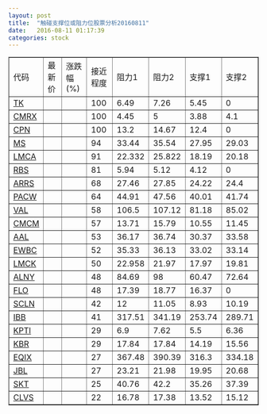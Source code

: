 ```yaml
---
layout: post
title:  "触碰支撑位或阻力位股票分析20160811"
date:   2016-08-11 01:17:39
categories: stock
---
```

<script type="text/javascript">
var stockList = []
stockList.push('gb_tk');
stockList.push('gb_cmrx');
stockList.push('gb_cpn');
stockList.push('gb_ms');
stockList.push('gb_lmca');
stockList.push('gb_rbs');
stockList.push('gb_arrs');
stockList.push('gb_pacw');
stockList.push('gb_val');
stockList.push('gb_cmcm');
stockList.push('gb_aal');
stockList.push('gb_ewbc');
stockList.push('gb_lmck');
stockList.push('gb_alny');
stockList.push('gb_flo');
stockList.push('gb_scln');
stockList.push('gb_ibb');
stockList.push('gb_kpti');
stockList.push('gb_kbr');
stockList.push('gb_eqix');
stockList.push('gb_jbl');
stockList.push('gb_skt');
stockList.push('gb_clvs');
</script>
<table border="1">
 <tr>
 <td>代码</td>
 <td>最新价</td>
 <td>涨跌幅(%)</td>
 <td>接近程度</td>
 <td>阻力1</td>
 <td>阻力2</td>
 <td>支撑1</td>
 <td>支撑2</td>
</tr>
  <tr id="tk" class="red">
  <td><a href="http://stock.finance.sina.com.cn/usstock/quotes/TK.html" target="_blank">TK</a></td><td></td><td></td><td>100</td><td>6.49</td><td>7.26</td><td>5.45</td><td>0</td></tr>
  <tr id="cmrx" class="red">
  <td><a href="http://stock.finance.sina.com.cn/usstock/quotes/CMRX.html" target="_blank">CMRX</a></td><td></td><td></td><td>100</td><td>4.45</td><td>5</td><td>3.88</td><td>4.1</td></tr>
  <tr id="cpn" class="green">
  <td><a href="http://stock.finance.sina.com.cn/usstock/quotes/CPN.html" target="_blank">CPN</a></td><td></td><td></td><td>100</td><td>13.2</td><td>14.67</td><td>12.4</td><td>0</td></tr>
  <tr id="ms" class="green">
  <td><a href="http://stock.finance.sina.com.cn/usstock/quotes/MS.html" target="_blank">MS</a></td><td></td><td></td><td>94</td><td>33.44</td><td>35.54</td><td>27.95</td><td>29.03</td></tr>
  <tr id="lmca" class="red">
  <td><a href="http://stock.finance.sina.com.cn/usstock/quotes/LMCA.html" target="_blank">LMCA</a></td><td></td><td></td><td>91</td><td>22.332</td><td>25.822</td><td>18.19</td><td>20.18</td></tr>
  <tr id="rbs" class="red">
  <td><a href="http://stock.finance.sina.com.cn/usstock/quotes/RBS.html" target="_blank">RBS</a></td><td></td><td></td><td>81</td><td>5.94</td><td>5.12</td><td>4.12</td><td>0</td></tr>
  <tr id="arrs" class="red">
  <td><a href="http://stock.finance.sina.com.cn/usstock/quotes/ARRS.html" target="_blank">ARRS</a></td><td></td><td></td><td>68</td><td>27.46</td><td>27.85</td><td>24.22</td><td>24.4</td></tr>
  <tr id="pacw" class="green">
  <td><a href="http://stock.finance.sina.com.cn/usstock/quotes/PACW.html" target="_blank">PACW</a></td><td></td><td></td><td>64</td><td>44.91</td><td>47.56</td><td>40.01</td><td>41.74</td></tr>
  <tr id="val" class="red">
  <td><a href="http://stock.finance.sina.com.cn/usstock/quotes/VAL.html" target="_blank">VAL</a></td><td></td><td></td><td>58</td><td>106.5</td><td>107.12</td><td>81.18</td><td>85.02</td></tr>
  <tr id="cmcm" class="green">
  <td><a href="http://stock.finance.sina.com.cn/usstock/quotes/CMCM.html" target="_blank">CMCM</a></td><td></td><td></td><td>57</td><td>13.71</td><td>15.79</td><td>10.55</td><td>11.45</td></tr>
  <tr id="aal" class="green">
  <td><a href="http://stock.finance.sina.com.cn/usstock/quotes/AAL.html" target="_blank">AAL</a></td><td></td><td></td><td>53</td><td>36.17</td><td>36.74</td><td>30.37</td><td>33.58</td></tr>
  <tr id="ewbc" class="red">
  <td><a href="http://stock.finance.sina.com.cn/usstock/quotes/EWBC.html" target="_blank">EWBC</a></td><td></td><td></td><td>52</td><td>35.33</td><td>36.13</td><td>33.02</td><td>33.14</td></tr>
  <tr id="lmck" class="red">
  <td><a href="http://stock.finance.sina.com.cn/usstock/quotes/LMCK.html" target="_blank">LMCK</a></td><td></td><td></td><td>50</td><td>22.958</td><td>21.97</td><td>17.97</td><td>19.81</td></tr>
  <tr id="alny" class="green">
  <td><a href="http://stock.finance.sina.com.cn/usstock/quotes/ALNY.html" target="_blank">ALNY</a></td><td></td><td></td><td>48</td><td>84.69</td><td>98</td><td>60.47</td><td>72.64</td></tr>
  <tr id="flo" class="red">
  <td><a href="http://stock.finance.sina.com.cn/usstock/quotes/FLO.html" target="_blank">FLO</a></td><td></td><td></td><td>48</td><td>17.39</td><td>18.77</td><td>16.37</td><td>0</td></tr>
  <tr id="scln" class="green">
  <td><a href="http://stock.finance.sina.com.cn/usstock/quotes/SCLN.html" target="_blank">SCLN</a></td><td></td><td></td><td>42</td><td>12</td><td>11.05</td><td>8.93</td><td>10.19</td></tr>
  <tr id="ibb" class="green">
  <td><a href="http://stock.finance.sina.com.cn/usstock/quotes/IBB.html" target="_blank">IBB</a></td><td></td><td></td><td>41</td><td>317.51</td><td>341.19</td><td>253.74</td><td>289.71</td></tr>
  <tr id="kpti" class="red">
  <td><a href="http://stock.finance.sina.com.cn/usstock/quotes/KPTI.html" target="_blank">KPTI</a></td><td></td><td></td><td>29</td><td>6.9</td><td>7.62</td><td>5.5</td><td>6.36</td></tr>
  <tr id="kbr" class="green">
  <td><a href="http://stock.finance.sina.com.cn/usstock/quotes/KBR.html" target="_blank">KBR</a></td><td></td><td></td><td>29</td><td>17.84</td><td>17.84</td><td>14.19</td><td>15.56</td></tr>
  <tr id="eqix" class="green">
  <td><a href="http://stock.finance.sina.com.cn/usstock/quotes/EQIX.html" target="_blank">EQIX</a></td><td></td><td></td><td>27</td><td>367.48</td><td>390.39</td><td>316.3</td><td>334.18</td></tr>
  <tr id="jbl" class="green">
  <td><a href="http://stock.finance.sina.com.cn/usstock/quotes/JBL.html" target="_blank">JBL</a></td><td></td><td></td><td>27</td><td>23.21</td><td>21.98</td><td>19.95</td><td>20.68</td></tr>
  <tr id="skt" class="green">
  <td><a href="http://stock.finance.sina.com.cn/usstock/quotes/SKT.html" target="_blank">SKT</a></td><td></td><td></td><td>25</td><td>40.76</td><td>42.2</td><td>35.26</td><td>37.39</td></tr>
  <tr id="clvs" class="red">
  <td><a href="http://stock.finance.sina.com.cn/usstock/quotes/CLVS.html" target="_blank">CLVS</a></td><td></td><td></td><td>22</td><td>16.78</td><td>17.38</td><td>13.52</td><td>15.12</td></tr>
</table>
